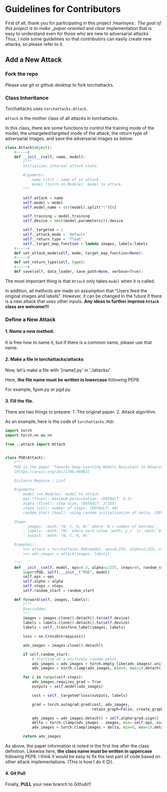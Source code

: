 # Guidelines for Contributors

First of all, thank you for participating in this project :heart*eyes:.
The goal of this project is to make \_paper-oriented* and _clear_ implementation that is easy to understand even for those who are new to adversarial attacks.
Thus, I note some guidelines so that contributors can easily create new attacks, so please refer to it.

## Add a New Attack

### Fork the repo

Please use git or github desktop to fork torchattacks.

### Class Inheritance

Torchattacks uses `torchattacks.Attack`.

`Attack` is the mother class of all attacks in torchattacks.

In this class, there are some functions to control the training mode of the model, the untargeted/targeted mode of the attack, the return type of adversarial images, and save the adversarial images as below:

```python
class Attack(object):
    #~~~~~#
    def __init__(self, name, model):
        r"""
        Initializes internal attack state.

        Arguments:
            name (str) : name of an attack.
            model (torch.nn.Module): model to attack.
        """

        self.attack = name
        self.model = model
        self.model_name = str(model).split("(")[0]

        self.training = model.training
        self.device = next(model.parameters()).device

        self._targeted = 1
        self._attack_mode = 'default'
        self._return_type = 'float'
        self._target_map_function = lambda images, labels:labels
    #~~~~~#
    def set_attack_mode(self, mode, target_map_function=None):
    #~~~~~#
    def set_return_type(self, type):
    #~~~~~#
    def save(self, data_loader, save_path=None, verbose=True):
```

The most important thing is that `Attack` only takes `model` when it is called.

In addition, all methods are made on assumption that "Users feed the original images and labels".
However, it can be changed in the future if there is a new attack that uses other inputs.
**Any ideas to further improve `Attack` class are welcome!!!**

### Define a New Attack

#### 1. Name a new method.

It is free how to name it, but if there is a common name, please use that name.

#### 2. Make a file in torchattacks/attacks

Now, let's make a file with '[name].py' in './attacks/'.

Here, **the file name must be written in lowercase** following PEP8.

For example, fgsm.py or pgd.py.

#### 3. Fill the file.

There are two things to prepare: 1. The original paper. 2. Attack algorithm.

As an example, here is the code of `torchattacks.PGD`:

```python
import torch
import torch.nn as nn

from ..attack import Attack


class PGD(Attack):
    r"""
    PGD in the paper 'Towards Deep Learning Models Resistant to Adversarial Attacks'
    [https://arxiv.org/abs/1706.06083]

    Distance Measure : Linf

    Arguments:
        model (nn.Module): model to attack.
        eps (float): maximum perturbation. (DEFAULT: 0.3)
        alpha (float): step size. (DEFAULT: 2/255)
        steps (int): number of steps. (DEFAULT: 40)
        random_start (bool): using random initialization of delta. (DEFAULT: False)

    Shape:
        - images: :math:`(N, C, H, W)` where `N = number of batches`, `C = number of channels`,        `H = height` and `W = width`. It must have a range [0, 1].
        - labels: :math:`(N)` where each value :math:`y_i` is :math:`0 \leq y_i \leq` `number of labels`.
        - output: :math:`(N, C, H, W)`.

    Examples::
        >>> attack = torchattacks.PGD(model, eps=8/255, alpha=1/255, steps=40, random_start=False)
        >>> adv_images = attack(images, labels)

    """
    def __init__(self, model, eps=0.3, alpha=2/255, steps=40, random_start=False):
        super(PGD, self).__init__("PGD", model)
        self.eps = eps
        self.alpha = alpha
        self.steps = steps
        self.random_start = random_start

    def forward(self, images, labels):
        r"""
        Overridden.
        """
        images = images.clone().detach().to(self.device)
        labels = labels.clone().detach().to(self.device)
        labels = self._transform_label(images, labels)

        loss = nn.CrossEntropyLoss()

        adv_images = images.clone().detach()

        if self.random_start:
            # Starting at a uniformly random point
            adv_images = adv_images + torch.empty_like(adv_images).uniform_(-self.eps, self.eps)
            adv_images = torch.clamp(adv_images, min=0, max=1).detach()

        for i in range(self.steps):
            adv_images.requires_grad = True
            outputs = self.model(adv_images)

            cost = self._targeted*loss(outputs, labels)

            grad = torch.autograd.grad(cost, adv_images,
                                       retain_graph=False, create_graph=False)[0]

            adv_images = adv_images.detach() + self.alpha*grad.sign()
            delta = torch.clamp(adv_images - images, min=-self.eps, max=self.eps)
            adv_images = torch.clamp(images + delta, min=0, max=1).detach()

        return adv_images

```

As above, the paper information is noted in the first line after the class definition.
Likewise here, **the class name must be written in uppercase** following PEP8.
I think it would be easy to fix the rest part of code based on other attack implementations. (This is how I do it :blush:).

#### 4. Git Pull

Finally, **PULL** your new branch to Github!!!
